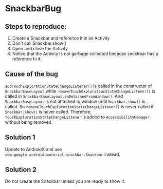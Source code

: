 # SnackbarBug

## Steps to reproduce:
1. Create a Snackbar and reference it in an Activity
2. Don't call Snackbar.show()
3. Open and close the Activity
4. Notice that the Activity is not garbage collected because snackbar has a reference to it

## Cause of the bug
`addTouchExplorationStateChangeListener()` is called in the constructor of `SnackbarBaseLayout` while `removeTouchExplorationStateChangeListener()` is called in `SnackbarBaseLayout.onDetachedFromWindow()`. And `SnackbarBaseLayout` is not attached to window until `Snackbar.show()` is called. So `removeTouchExplorationStateChangeListener()` is never called if `Snackbar.show()` is never called. Therefore, `touchExplorationStateChangeListener` is added to `AccessibilityManager` without being removed.

## Solution 1
Update to AndroidX and use `com.google.android.material.snackbar.Snackbar` instead.

## Solution 2
Do not create the Snackbar unless you are ready to show it.
